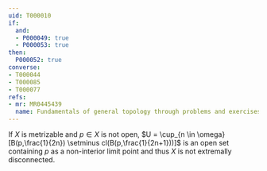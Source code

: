 ```yaml
---
uid: T000010
if:
  and:
  - P000049: true
  - P000053: true
then:
  P000052: true
converse:
- T000044
- T000085
- T000077
refs:
- mr: MR0445439
  name: Fundamentals of general topology through problems and exercises
---
```


If $X$ is metrizable and $p \in X$ is not open, $U = \cup_{n \in \omega} [B(p,\frac{1}{2n}) \setminus cl(B(p,\frac{1}{2n+1}))]$ is an open set containing $p$ as a non-interior limit point and thus $X$ is not extremally disconnected.

